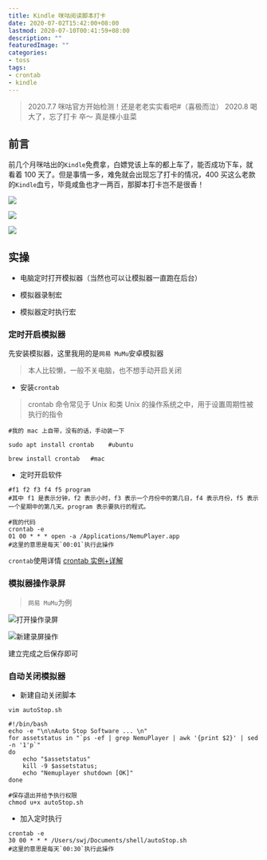 ```yaml
---
title: Kindle 咪咕阅读脚本打卡
date: 2020-07-02T15:42:00+08:00
lastmod: 2020-07-10T00:41:59+08:00
description: ""
featuredImage: ""
categories:
- toss
tags:
- crontab
- kindle
---
```


> 2020.7.7 咪咕官方开始检测！还是老老实实看吧#（喜极而泣）
> 2020.8 喝大了，忘了打卡 卒～ 真是棵小韭菜

## 前言

前几个月咪咕出的`Kindle`免费拿，白嫖党该上车的都上车了，能否成功下车，就看着 100 天了。但是事情一多，难免就会出现忘了打卡的情况，400 买这么老款的`Kindle`血亏，毕竟咸鱼也才一两百，那脚本打卡岂不是很香！


![](./assets/136fe79f3891f.jpg)

![](./assets/26a52e7079a49.jpg)

![](./assets/b6840bb59e81d.jpeg)


## 实操

- 电脑定时打开模拟器（当然也可以让模拟器一直跑在后台）

- 模拟器录制宏

- 模拟器定时执行宏

### 定时开启模拟器

先安装模拟器，这里我用的是`网易 MuMu`安卓模拟器

> 本人比较懒，一般不关电脑，也不想手动开启关闭

- 安装`crontab `

> crontab 命令常见于 Unix 和类 Unix 的操作系统之中，用于设置周期性被执行的指令

```
#我的 mac 上自带，没有的话，手动装一下

sudo apt install crontab    #ubuntu

brew install crontab   #mac
```

- 定时开启软件

```
#f1 f2 f3 f4 f5 program
#其中 f1 是表示分钟，f2 表示小时，f3 表示一个月份中的第几日，f4 表示月份，f5 表示一个星期中的第几天。program 表示要执行的程式。

#我的代码
crontab -e
01 00 * * * open -a /Applications/NemuPlayer.app
#这里的意思是每天`00:01`执行此操作
```

`crontab`使用详情 [crontab 实例+详解](https://blog.csdn.net/shaobingj126/article/details/5638006)

### 模拟器操作录屏

> `网易 MuMu`为例


![打开操作录屏](./assets/f77c5615d975b.png)

![新建录屏操作](./assets/af1b97287a9f4.png)

建立完成之后保存即可

### 自动关闭模拟器

- 新建自动关闭脚本

```
vim autoStop.sh

#!/bin/bash
echo -e "\n\nAuto Stop Software ... \n"
for assetstatus in "`ps -ef | grep NemuPlayer | awk '{print $2}' | sed -n '1'p`"
do
	echo "$assetstatus"
	kill -9 $assetstatus;
	echo "Nemuplayer shutdown [OK]"
done

#保存退出并给予执行权限
chmod u+x autoStop.sh
```

- 加入定时执行

```
crontab -e
30 00 * * * /Users/swj/Documents/shell/autoStop.sh
#这里的意思是每天`00:30`执行此操作
```
